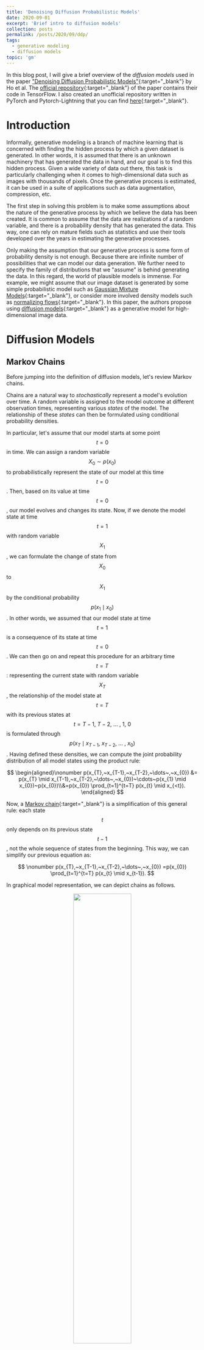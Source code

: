 ```yaml
---
title: 'Denoising Diffusion Probabilistic Models'
date: 2020-09-01
excerpt: 'Brief intro to diffusion models'
collection: posts
permalink: /posts/2020/09/ddp/
tags:
  - generative modeling
  - diffusion models
topic: 'gm'
---
```


In this blog post, I will give a brief overview of the _diffusion models_ used in the paper ["Denoising Diffusion Probabilistic Models"](https://arxiv.org/abs/2006.11239){:target="_blank"} by Ho et al. The [official repository](https://github.com/hojonathanho/diffusion){:target="_blank"} of the paper contains their code in TensorFlow. I also created an unofficial repository written in PyTorch and Pytorch-Lightning that you can find [here](https://github.com/hmdolatabadi/denoising_diffusion){:target="_blank"}.

# Introduction

Informally, generative modeling is a branch of machine learning that is concerned with finding the hidden process by which a given dataset is generated. In other words, it is assumed that there is an unknown machinery that has generated the data in hand, and our goal is to find this hidden process. Given a wide variety of data out there, this task is particularly challenging when it comes to high-dimensional data such as images with thousands of pixels. Once the generative process is estimated, it can be used in a suite of applications such as data augmentation, compression, etc.

The first step in solving this problem is to make some assumptions about the nature of the generative process by which we believe the data has been created. It is common to assume that the data are realizations of a random variable, and there is a probability density that has generated the data. This way, one can rely on mature fields such as statistics and use their tools developed over the years in estimating the generative processes.

Only making the assumption that our generative process is some form of probability density is not enough. Because there are infinite number of possibilities that we can model our data generation. We further need to specify the family of distributions that we "assume" is behind generating the data. In this regard, the world of plausible models is immense. For example, we might assume that our image dataset is generated by some simple probabilistic model such as [Gaussian Mixture Models](https://arxiv.org/abs/1805.12462){:target="_blank"}, or consider more involved density models such as [normalizing flows](https://arxiv.org/abs/1912.02762){:target="_blank"}. In this paper, the authors propose using [diffusion models](https://arxiv.org/abs/1503.03585){:target="_blank"} as a generative model for high-dimensional image data.

# Diffusion Models

## Markov Chains

Before jumping into the definition of diffusion models, let's review Markov chains.

Chains are a natural way to _stochastically_ represent a model's evolution over time. A random variable is assigned to the model outcome at different observation times, representing various _states_ of the model. The relationship of these _states_ can then be formulated using conditional probability densities.

In particular, let's assume that our model starts at some point $$t=0$$ in time. We can assign a random variable $$X_{0} \sim p(x_{0})$$ to probabilistically represent the state of our model at this time $$t=0$$. Then, based on its value at time $$t=0$$, our model evolves and changes its state. Now, if we denote the model state at time $$t=1$$ with random variable $$X_{1}$$, we can formulate the change of state from $$X_{0}$$ to $$X_{1}$$ by the conditional probability $$p(x_{1} \mid x_{0})$$. In other words, we assumed that our model state at time $$t=1$$ is a consequence of its state at time $$t=0$$. We can then go on and repeat this procedure for an arbitrary time $$t=T$$: representing the current state with random variable $$X_T$$, the relationship of the model state at $$t=T$$ with its previous states at $$t=T-1,~T-2,~\dots~,~1,~0$$ is formulated through $$p(x_{T} \mid x_{T-1},~x_{T-2},~\dots~,~x_{0})$$. Having defined these densities, we can compute the joint probability distribution of all model states using the product rule:

$$
\begin{aligned}\nonumber
p(x_{T},~x_{T-1},~x_{T-2},~\dots~,~x_{0}) &= p(x_{T} \mid x_{T-1},~x_{T-2},~\dots~,~x_{0})~\cdots~p(x_{1} \mid x_{0})~p(x_{0})\\&=p(x_{0}) \prod_{t=1}^{t=T} p(x_{t} \mid x_{<t}).
\end{aligned}
$$

Now, a [Markov chain](https://en.wikipedia.org/wiki/Markov_chain){:target="_blank"} is a simplification of this general rule: each state $$t$$ only depends on its previous state $$t-1$$, not the whole sequence of states from the beginning. This way, we can simplify our previous equation as: 

$$
\nonumber
p(x_{T},~x_{T-1},~x_{T-2},~\dots~,~x_{0}) =p(x_{0}) \prod_{t=1}^{t=T} p(x_{t} \mid x_{t-1}).
$$

In graphical model representation, we can depict chains as follows.

<p align="center">
<img src="/images/ddp/chain.png" width="55%">
</p>

Using the same notation, Markov chains can be shown as

<p align="center">
<img src="/images/ddp/markov_chain.png" width="55%">
</p>

## Diffusion Models

Now that we know Markov chains, defining diffusion models is straightforward. As stated in the introduction, in probabilistic generative modeling we assume that our data $$\mathbf{x}_{0}$$ is generated by an unknown density $$p^{*}(\mathbf{x}_{0})$$. We model this data generating distribution with some $$p_{\boldsymbol{\theta}}(\mathbf{x}_{0})$$, and try to fit our model parameters $$\boldsymbol{\theta}$$ to data observations $$\{\mathbf{x}_{0}^{0},~\mathbf{x}_{0}^{1},~\dots,~\mathbf{x}_{0}^{n-1}\}$$.

In [diffusion models](https://arxiv.org/abs/1503.03585){:target="_blank"}, the data generating process is defined using two Markov chains. These chains are defined over the sequence $$\{\mathbf{x}_{0},~\mathbf{x}_{1},~\dots,~\mathbf{x}_{T}\}$$, where $$\mathbf{x}_{0}$$ denotes our data vector and the rest are some _latent, hidden variables_. A [_latent variable_](https://en.wikipedia.org/wiki/Latent_variable){:target="_blank"} is one that we assume is contributing to the generation of data, but we never get to observe it. Here, the latent variables are going to capture the gradual formation of data from random noise in form of a standard normal distribution $$\mathbf{x}_{T} \sim \mathcal{N}(\mathbf{x}_{T};~\mathbf{0},~\mathbf{I})$$.

The first Markov chain starts from random noise $$\mathbf{x}_{T}$$ and gradually decreases its index until it reaches $$\mathbf{x}_{0}$$. As you can see, we are somehow going in the opposite direction of time, and I believe this is why this Markov chain is called the _reverse process_. The interesting point about diffusion models is that not only the starting point $$\mathbf{x}_{T}$$ is defined to be a Gaussian, but all the conditional probability densities that define the chain:

$$
\nonumber
p_{\boldsymbol{\theta}}(\mathbf{x}_{t-1} \mid \mathbf{x}_{t}) = \mathcal{N}\big(\mathbf{x}_{t-1};~\boldsymbol{\mu}_{\boldsymbol{\theta}}(\mathbf{x}_{t},~t),~\boldsymbol{\Sigma}_{\boldsymbol{\theta}}(\mathbf{x}_{t},~t)\big).
$$

Here, $$\boldsymbol{\mu}_{\boldsymbol{\theta}}(\mathbf{x}_{t}, t)$$ and $$\boldsymbol{\Sigma}_{\boldsymbol{\theta}}(\mathbf{x}_{t},~t)$$ denote the mean and covariance of the Gaussian distribution. As seen, they are functions of the condition $$\mathbf{x}_{t}$$ and time $$t$$. In denoising diffusion probabilistic models, $$\boldsymbol{\mu}_{\boldsymbol{\theta}}(\mathbf{x}_{t},~t)$$ is implemented with a type of neural network called [U-net](https://arxiv.org/abs/1505.04597){:target="_blank"}, while $$\boldsymbol{\Sigma}_{\boldsymbol{\theta}}(\mathbf{x}_{t},~t)$$ is set to time-dependent constants $$\sigma_t^2\mathbf{I}$$.

So, now that we have all the conditional probability densities defined, we can write down the joint probability density of random vectors $$\{\mathbf{x}_{0}, \mathbf{x}_{1}, \dots, \mathbf{x}_{T}\}$$ as:

$$
\nonumber
p_{\boldsymbol{\theta}}(\mathbf{x}_{0},~\mathbf{x}_{1},~\dots,~\mathbf{x}_{T}) = p(\mathbf{x}_{T}) \prod_{t=1}^{t=T} p_{\boldsymbol{\theta}}(\mathbf{x}_{t-1} \mid \mathbf{x}_{t}).
$$

Since the variables $$\{\mathbf{x}_{1},~\mathbf{x}_{2},~\dots,~\mathbf{x}_{T}\}$$ are _latent_, we should marginalize the density $$p(\mathbf{x}_{0},~\mathbf{x}_{1},~\dots,~\mathbf{x}_{T})$$ over them to obtain the data density itself 

$$
\nonumber
p_{\boldsymbol{\theta}}(\mathbf{x}_{0}) = \int p_{\boldsymbol{\theta}}(\mathbf{x}_{0},~\mathbf{x}_{1},~\dots,~\mathbf{x}_{T})~\mathrm{d}\mathbf{x}_{1} \cdots~\mathrm{d}\mathbf{x}_{T}.
$$

To optimize our model parameters we need to compute the aforementioned density for data samples and maximize the parameters log-likelihood. However, computing this integral for arbitrary $$\boldsymbol{\mu}_{\boldsymbol{\theta}}(\mathbf{x}_{t},~t)$$ and $$\boldsymbol{\Sigma}_{\boldsymbol{\theta}}(\mathbf{x}_{t},~t)$$ is intractable. A common method to deal with this type of situations is estimating the posterior of the model $$p_{\boldsymbol{\theta}}(\mathbf{x}_{1},~\dots,~\mathbf{x}_{T} \mid \mathbf{x}_{0})$$ with some density $$q(\mathbf{x}_{1},~\dots,~\mathbf{x}_{T} \mid \mathbf{x}_{0})$$ and then maximizing a lower bound of the true log-likelihood knows as the [Evidence Lower Bound (ELBO)](https://en.wikipedia.org/wiki/Evidence_lower_bound){:target="_blank"} (the ELBO is for another post! :D). Here the second Markov chain in diffusion models comes into play, where the posterior $$q(\mathbf{x}_{1},~\dots,~\mathbf{x}_{T} \mid \mathbf{x}_{0})$$ is defined as

$$
\nonumber
q(\mathbf{x}_{1},~\dots~,~\mathbf{x}_{T}~\mid~\mathbf{x}_{0}) = \prod_{t=1}^{t=T} q(\mathbf{x}_{t} \mid \mathbf{x}_{t-1}),
$$

where $$q(\mathbf{x}_{t} \mid \mathbf{x}_{t-1}) = \mathcal{N}(\mathbf{x}_{t}; \sqrt{1-\beta_{t}}\mathbf{x}_{t-1},~\beta_{t}\mathbf{I})$$. Since we want to gradually make our data noisy, it makes sense to gradually increase the posterior variance $$\beta_{t}$$ over time. Using this posterior, the ELBO can be written as


$$
\begin{aligned}\nonumber
\mathbb{E}\left[\log p_{\theta}\left(\mathbf{x}_{0}\right)\right]
&\geq \mathbb{E}_{q}\left[\log \frac{p_{\theta}\left(\mathbf{x}_{0},~\mathbf{x}_{1},~\dots,~\mathbf{x}_{T}\right)}{q\left(\mathbf{x}_{1},~\mathbf{x}_{2},~\dots,~\mathbf{x}_{T} \mid \mathbf{x}_{0}\right)}\right]\\
&=\mathbb{E}_{q}\left[\log p\left(\mathbf{x}_{T}\right)+\sum_{t = 1}^{T} \log \frac{p_{\theta}\left(\mathbf{x}_{t-1} \mid \mathbf{x}_{t}\right)}{q\left(\mathbf{x}_{t} \mid \mathbf{x}_{t-1}\right)}\right].
\end{aligned}
$$

Since in $$q(\mathbf{x}_{1},~\dots,~\mathbf{x}_{T} \mid \mathbf{x}_{0})$$ we are going in the direct direction of time, this chain is called the _forward process_. Below you can see a graphical representation of diffusion models.

<p align="center">
<img src="/images/ddp/diffusion.png" width="55%">
</p>

That concludes _diffusion models_. [Ho et al.](https://arxiv.org/abs/2006.11239){:target="_blank"} use this model and simplify its objective function to get a wighted version of the original ELBO above. The details of this simplification can be read in their paper.
